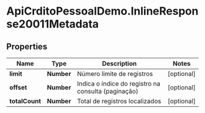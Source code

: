 # ApiCrditoPessoalDemo.InlineResponse20011Metadata

## Properties
Name | Type | Description | Notes
------------ | ------------- | ------------- | -------------
**limit** | **Number** | Número limite de registros | [optional] 
**offset** | **Number** | Indica o índice do registro na consulta (paginação) | [optional] 
**totalCount** | **Number** | Total de registros localizados | [optional] 


